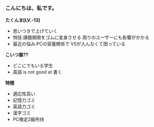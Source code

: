 ### こんにちは、私です。

**たくんま[LV.-13]**

 - 思いつきで上げていく
 - 特技:課題期限をゴムに変身させる
周りのユーザーにも影響がかかる
 - 最近の悩み:PCの容量関係で
VSが入んなくて困っている

**こいつ誰??**

 - どこにでもいる学生
 - 英語 is not good at 書く
 
**特徴**

 - 適応性高い
 - 記憶力ゴミ
 - 英語力ゴミ
 - 漢字ゴミ
 - PC検定2級所持
